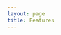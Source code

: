 ```yaml
---
layout: page
title: Features
---
```


<script setup lang="ts">
  import FeaturePageTitle from "./.vitepress/theme/components/FeaturePageTitle.vue";
  import FeaturePageSection from "./.vitepress/theme/components/FeaturePageSection.vue";
  import FeatureList from "./.vitepress/theme/components/FeatureList.vue";
  import { users, webDomains, mail, databases, serverAdmin } from "./_data/features";
</script>

<FeaturePage>
  <FeaturePageTitle>
    <template #title>Features</template>
  </FeaturePageTitle>
  <FeaturePageSection image="/images/undraw_two_factor_authentication_namy.svg">
    <template #title>Users</template>
    <template #lead>Share access to your server with other users and restrict their resources.</template>
    <template #list>
      <FeatureList :items="users"></FeatureList>
    </template>
  </FeaturePageSection>
  <FeaturePageSection image="/images/undraw_web_developer_re_h7ie.svg">
    <template #title>Web domains</template>
    <template #lead>Add multiple domains and quickly install apps on them.</template>
    <template #list>
      <FeatureList :items="webDomains"></FeatureList>
    </template>
  </FeaturePageSection>
  <FeaturePageSection image="/images/undraw_personal_email_re_4lx7.svg">
    <template #title>Mail</template>
    <template #lead>Host your own emails, no need to pay a business mail provider!</template>
    <template #list>
      <FeatureList :items="mail"></FeatureList>
    </template>
  </FeaturePageSection>
  <FeaturePageSection image="/images/undraw_maintenance_re_59vn.svg">
    <template #title>Databases</template>
    <template #lead>From e-commerce to blogs, databases are always useful and you can choose between MySQL and PostgreSQL.</template>
    <template #list>
      <FeatureList :items="databases"></FeatureList>
    </template>
  </FeaturePageSection>
  <FeaturePageSection image="/images/undraw_server_status_re_n8ln.svg">
    <template #title>Server admin</template>
    <template #lead>Ultra-configurable and user-friendly, Hestia is as powerful as you could want.</template>
    <template #list>
      <FeatureList :items="serverAdmin"></FeatureList>
    </template>
  </FeaturePageSection>
</FeaturePage>
